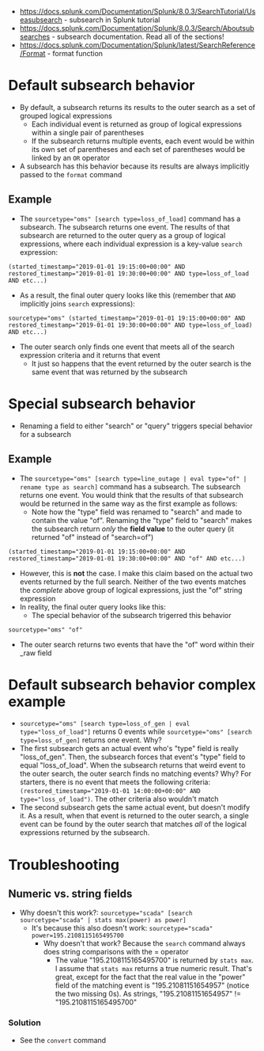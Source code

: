 - https://docs.splunk.com/Documentation/Splunk/8.0.3/SearchTutorial/Useasubsearch - subsearch in Splunk tutorial
- https://docs.splunk.com/Documentation/Splunk/8.0.3/Search/Aboutsubsearches - subsearch documentation. Read all of the sections!
- https://docs.splunk.com/Documentation/Splunk/latest/SearchReference/Format - format function
# Default subsearch behavior
- By default, a subsearch returns its results to the outer search as a set of grouped logical expressions
  - Each individual event is returned as group of logical expressions within a single pair of parentheses
  - If the subsearch returns multiple events, each event would be within its own set of parentheses and each set of parentheses would be linked by an
    `OR` operator
- A subsearch has this behavior because its results are always implicitly passed to the `format` command
## Example
- The `sourcetype="oms" [search type=loss_of_load]` command has a subsearch. The subsearch returns one event. The results of that subsearch are
  returned to the outer query as a group of logical expressions, where each individual expression is a key-value `search` expression:
```
(started_timestamp="2019-01-01 19:15:00+00:00" AND restored_timestamp="2019-01-01 19:30:00+00:00" AND type=loss_of_load AND etc...)
```
- As a result, the final outer query looks like this (remember that `AND` implicitly joins `search` expressions):
```
sourcetype="oms" (started_timestamp="2019-01-01 19:15:00+00:00" AND restored_timestamp="2019-01-01 19:30:00+00:00" AND type=loss_of_load) AND etc...)
```
- The outer search only finds one event that meets all of the search expression criteria and it returns that event
  - It just so happens that the event returned by the outer search is the same event that was returned by the subsearch
# Special subsearch behavior
  - Renaming a field to either "search" or "query" triggers special behavior for a subsearch
## Example
- The `sourcetype="oms" [search type=line_outage | eval type="of" | rename type as search]` command has a subsearch. The subsearch returns one event.
  You would think that the results of that subsearch would be returned in the same way as the first example as follows:
  - Note how the "type" field was renamed to "search" and made to contain the value "of". Renaming the "type" field to "search" makes the subsearch
    return *only* the **field value** to the outer query (it returned "of" instead of "search=of")
```
(started_timestamp="2019-01-01 19:15:00+00:00" AND restored_timestamp="2019-01-01 19:30:00+00:00" AND "of" AND etc...)
```
- However, this is **not** the case. I make this claim based on the actual two events returned by the full search. Neither of the two events matches
  the *complete* above group of logical expressions, just the "of" string expression
- In reality, the final outer query looks like this:
  - The special behavior of the subsearch trigerred this behavior
```
sourcetype="oms" "of"
```
- The outer search returns two events that have the "of" word within their _raw field
# Default subsearch behavior complex example
- `sourcetype="oms" [search type=loss_of_gen | eval type="loss_of_load"]` returns 0 events while `sourcetype="oms" [search type=loss_of_gen]` returns
  one event. Why?
- The first subsearch gets an actual event who's "type" field is really "loss_of_gen". Then, the subsearch forces that event's "type" field to equal
  "loss_of_load". When the subsearch returns that weird event to the outer search, the outer search finds no matching events? Why? For starters, there
  is no event that meets the following criteria: `(restored_timestamp="2019-01-01 14:00:00+00:00" AND type="loss_of_load")`. The other criteria also
  wouldn't match
- The second subsearch gets the same actual event, but doesn't modify it. As a result, when that event is returned to the outer search, a single event
  can be found by the outer search that matches *all* of the logical expressions returned by the subsearch.
# Troubleshooting
## Numeric vs. string fields
- Why doesn't this work?: `sourcetype="scada" [search sourcetype="scada" | stats max(power) as power]`
  - It's because this also doesn't work: `sourcetype="scada" power=195.2108115165495700`
    - Why doesn't that work? Because the `search` command always does string comparisons with the = operator 
      -  The value "195.2108115165495700" is returned by `stats max`. I assume that `stats max` returns a true numeric result. That's great, except
         for the fact that the real value in the "power" field of the matching event is "195.21081151654957" (notice the two missing 0s). As strings,
         "195.21081151654957" != "195.2108115165495700"
### Solution
- See the `convert` command